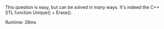 This question is easy, but can be solved in many ways. It's indeed the C++ STL function Unique() + Erase().

Runtime: 28ms
